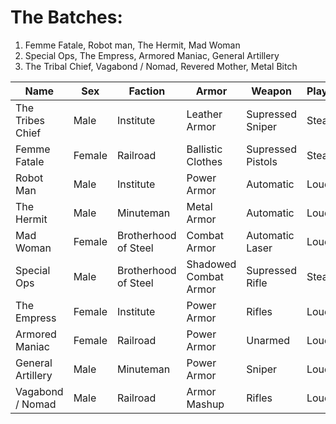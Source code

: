 # The Batches:

1. Femme Fatale, Robot man, The Hermit, Mad Woman
2. Special Ops, The Empress, Armored Maniac, General Artillery
3. The Tribal Chief, Vagabond / Nomad, Revered Mother, Metal Bitch

| Name              | Sex    | Faction              | Armor                  | Weapon              | Playstyle |
| ----------------- | ------ | -------------------- | ---------------------- | ------------------- | --------- |
| The Tribes Chief  | Male   | Institute            | Leather Armor          | Supressed Sniper    | Stealth   |
| Femme Fatale      | Female | Railroad             | Ballistic Clothes      | Supressed Pistols   | Stealth   |
| Robot Man         | Male   | Institute            | Power Armor            | Automatic           | Loud      |
| The Hermit        | Male   | Minuteman            | Metal Armor            | Automatic           | Loud      |
| Mad Woman         | Female | Brotherhood of Steel | Combat Armor           | Automatic Laser     | Loud      |
| Special Ops       | Male   | Brotherhood of Steel | Shadowed Combat Armor  | Supressed Rifle     | Stealth   |
| The Empress       | Female | Institute            | Power Armor            | Rifles              | Loud      |
| Armored Maniac    | Female | Railroad             | Power Armor            | Unarmed             | Loud      |
| General Artillery | Male   | Minuteman            | Power Armor            | Sniper              | Loud      |
| Vagabond / Nomad  | Male   | Railroad             | Armor Mashup           | Rifles              | Loud      |
